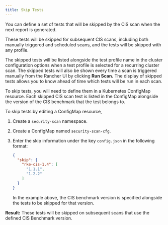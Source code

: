 ```yaml
---
title: Skip Tests
---
```


<head>
  <link rel="canonical" href="https://ranchermanager.docs.rancher.com/how-to-guides/advanced-user-guides/cis-scan-guides/skip-tests"/>
</head>

You can define a set of tests that will be skipped by the CIS scan when the next report is generated.

These tests will be skipped for subsequent CIS scans, including both manually triggered and scheduled scans, and the tests will be skipped with any profile.

The skipped tests will be listed alongside the test profile name in the cluster configuration options when a test profile is selected for a recurring cluster scan. The skipped tests will also be shown every time a scan is triggered manually from the Rancher UI by clicking **Run Scan.** The display of skipped tests allows you to know ahead of time which tests will be run in each scan.

To skip tests, you will need to define them in a Kubernetes ConfigMap resource. Each skipped CIS scan test is listed in the ConfigMap alongside the version of the CIS benchmark that the test belongs to.

To skip tests by editing a ConfigMap resource,

1. Create a `security-scan` namespace.
1. Create a ConfigMap named `security-scan-cfg`.
1. Enter the skip information under the key `config.json` in the following format:

    ```json
    {
      "skip": {
        "rke-cis-1.4": [
          "1.1.1",
          "1.2.2"
        ]
      }
    }
    ```

    In the example above, the CIS benchmark version is specified alongside the tests to be skipped for that version.

**Result:** These tests will be skipped on subsequent scans that use the defined CIS Benchmark version.